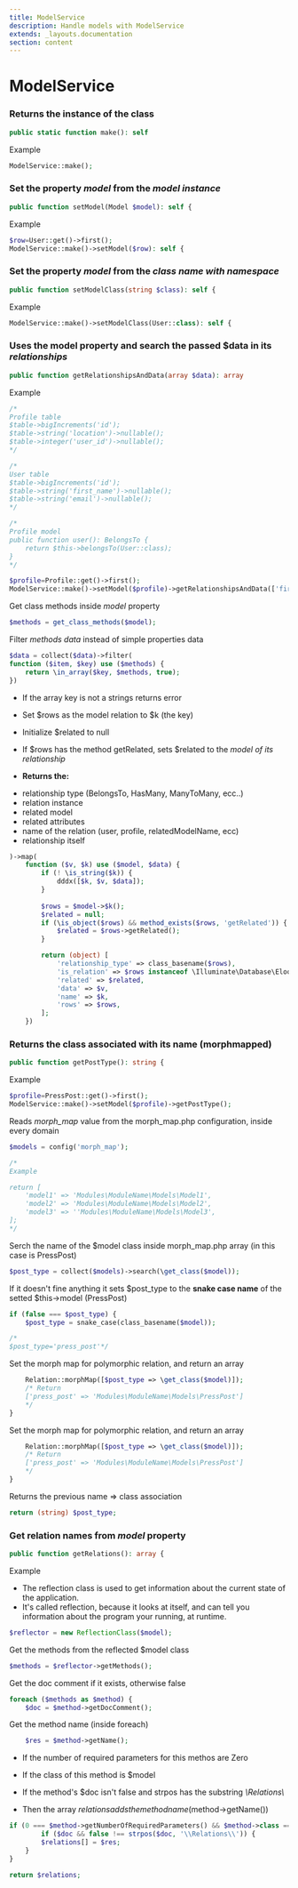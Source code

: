 ```yaml
---
title: ModelService
description: Handle models with ModelService
extends: _layouts.documentation
section: content
---
```


# ModelService

### Returns the instance of the class

```php
public static function make(): self
```

Example

```php
ModelService::make();
```

### Set the property *model* from the *model instance*

```php
public function setModel(Model $model): self {
```

Example

```php
$row=User::get()->first();
ModelService::make()->setModel($row): self {
```

### Set the property *model* from the *class name with namespace*

```php
public function setModelClass(string $class): self {
```

Example

```php
ModelService::make()->setModelClass(User::class): self {
```

### Uses the model property and search the passed **$data** in its *relationships*

```php
public function getRelationshipsAndData(array $data): array
```

Example

```php
/*
Profile table
$table->bigIncrements('id');
$table->string('location')->nullable();
$table->integer('user_id')->nullable();
*/

/*
User table
$table->bigIncrements('id');
$table->string('first_name')->nullable();
$table->string('email')->nullable();
*/

/*
Profile model
public function user(): BelongsTo {
    return $this->belongsTo(User::class);
}
*/

$profile=Profile::get()->first();
ModelService::make()->setModel($profile)->getRelationshipsAndData(['first_name'=>'Davide','email'=>'davide@davide.xx','location'=>'Venezia']);
```

Get class methods inside *model* property

```php
$methods = get_class_methods($model);
```

Filter *methods data* instead of simple properties data

```php
$data = collect($data)->filter(
function ($item, $key) use ($methods) {
    return \in_array($key, $methods, true);
})
```

* If the array key is not a strings returns error
* Set $rows as the model relation to $k (the key)
* Initialize $related to null
* If $rows has the method getRelated, sets $related to the *model of its relationship*

* **Returns the:**
+ relationship type (BelongsTo, HasMany, ManyToMany, ecc..)
+ relation instance
+ related model
+ related attributes
+ name of the relation (user, profile, relatedModelName, ecc) 
+ relationship itself

```php
)->map(
    function ($v, $k) use ($model, $data) {
        if (! \is_string($k)) {
            dddx([$k, $v, $data]);
        }
        
        $rows = $model->$k();
        $related = null;
        if (\is_object($rows) && method_exists($rows, 'getRelated')) {
            $related = $rows->getRelated();
        }

        return (object) [
            'relationship_type' => class_basename($rows),
            'is_relation' => $rows instanceof \Illuminate\Database\Eloquent\Relations\Relation,
            'related' => $related,
            'data' => $v,
            'name' => $k,
            'rows' => $rows,
        ];
    })
```

### Returns the class associated with its name (morphmapped)

```php
public function getPostType(): string {
```

Example

```php
$profile=PressPost::get()->first();
ModelService::make()->setModel($profile)->getPostType();
```

Reads *morph_map* value from the morph_map.php configuration, inside every domain

```php
$models = config('morph_map');

/* 
Example

return [
    'model1' => 'Modules\ModuleName\Models\Model1',
    'model2' => 'Modules\ModuleName\Models\Model2',
    'model3' => ''Modules\ModuleName\Models\Model3',
];
*/
```

Serch the name of the $model class inside morph_map.php array (in this case is PressPost)

```php
$post_type = collect($models)->search(\get_class($model));
```

If it doesn't fine anything it sets $post_type to the **snake case name** of the setted $this->model (PressPost)

```php
if (false === $post_type) {
    $post_type = snake_case(class_basename($model));

/*  
$post_type='press_post'*/
```

Set the morph map for polymorphic relation, and return an array

```php
    Relation::morphMap([$post_type => \get_class($model)]);
    /* Return
    ['press_post' => 'Modules\ModuleName\Models\PressPost']
    */
}
```

Set the morph map for polymorphic relation, and return an array

```php
    Relation::morphMap([$post_type => \get_class($model)]);
    /* Return
    ['press_post' => 'Modules\ModuleName\Models\PressPost']
    */
}
```

Returns the previous name => class association

```php
return (string) $post_type;
```

### Get relation names from *model* property

```php
public function getRelations(): array {
```

Example

* The reflection class is used to get information about the current state of the application. 
* It's called reflection, because it looks at itself, and can tell you information about the program your running, at runtime.

```php
$reflector = new ReflectionClass($model);
```

Get the methods from the reflected $model class

```php
$methods = $reflector->getMethods();
```

Get the doc comment if it exists, otherwise false

```php
foreach ($methods as $method) {
    $doc = $method->getDocComment();
```

Get the method name (inside foreach)

```php
    $res = $method->getName();
```  
* If the number of required parameters for this methos are Zero
* If the class of this method is $model
* If the method's $doc isn't false and strpos has the substring *\\Relations\\*

* Then the array $relations adds the method name ($method->getName())

```php
if (0 === $method->getNumberOfRequiredParameters() && $method->class === \get_class($model)) {
        if ($doc && false !== strpos($doc, '\\Relations\\')) {
        $relations[] = $res;
    }
}

return $relations;
``` 